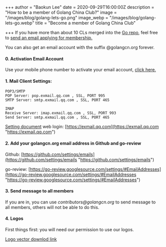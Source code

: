 +++
author = "Baokun Lee"
date = 2020-09-29T16:00:00Z
description = "How to be a member of Golang China Club?"
image = "/images/blog/golang-lets-go.png"
image_webp = "/images/blog/golang-lets-go.webp"
title = "Become a member of Golang China Club"

+++
If you have more than about 10 CLs merged into the [Go repo](https://github.com/golang/go), feel free to [send an email applying for membership.](mailto:contact@golangcn.org)

You can also get an email account with the suffix @golangcn.org forever.

#### 0. Activation Email Account

Use your mobile phone number to activate your email account, [click here.](https://exmail.qq.com/login)

#### 1. Mail Client Settings:

    POP3/SMTP
    POP Server: pop.exmail.qq.com , SSL, PORT 995
    SMTP Server: smtp.exmail.qq.com , SSL, PORT 465
    
    IMAP
    Receive Server: imap.exmail.qq.com , SSL, PORT 993
    Send Server: smtp.exmail.qq.com , SSL, PORT 465
    

[Setting document](https://work.weixin.qq.com/help?person_id=0&doc_id=431&helpType=exmail) web login: [https://exmail.qq.com](https://exmail.qq.com "https://exmail.qq.com")

#### 2. Add your golangcn.org email address in Github and go-review

Github: [https://github.com/settings/emails](https://github.com/settings/emails "https://github.com/settings/emails")

go-review: [https://go-review.googlesource.com/settings/#EmailAddresses](https://go-review.googlesource.com/settings/#EmailAddresses "https://go-review.googlesource.com/settings/#EmailAddresses")

#### 3. Send message to all members

If you are in, you can use _contributors@golangcn.org_ to send message to all members, others will not be able to do this.

#### 4. Logos

First things first: you will need our permission to use our logos.

[Logo vector downlod link](https://golangcn.org/images/logo.svg)